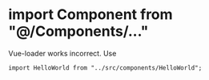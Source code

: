 # import Component from "@/Components/..."
Vue-loader works incorrect.
Use
````
import HelloWorld from "../src/components/HelloWorld";
````
